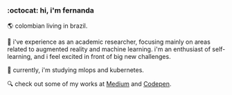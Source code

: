 ### :octocat: hi, i'm fernanda

:earth_americas: colombian living in brazil.

:dart: i've experience as an academic researcher, focusing mainly on areas related to augmented reality and machine learning. i'm an enthusiast of self-learning, and i feel excited in front of big new challenges.

:rocket: currently, i'm studying mlops and kubernetes.

:mag: check out some of my works at [Medium](https://mafda.medium.com/) and [Codepen](https://codepen.io/mafda).

<!--
**mafda/mafda** is a ✨ _special_ ✨ repository because its `README.md` (this file) appears on your GitHub profile.

Here are some ideas to get you started:

- 🔭 I’m currently working on ...
- 🌱 I’m currently learning ...
- 👯 I’m looking to collaborate on ...
- 🤔 I’m looking for help with ...
- 💬 Ask me about ...
- 📫 How to reach me: ...
- 😄 Pronouns: ...
- ⚡ Fun fact: ...
-->
